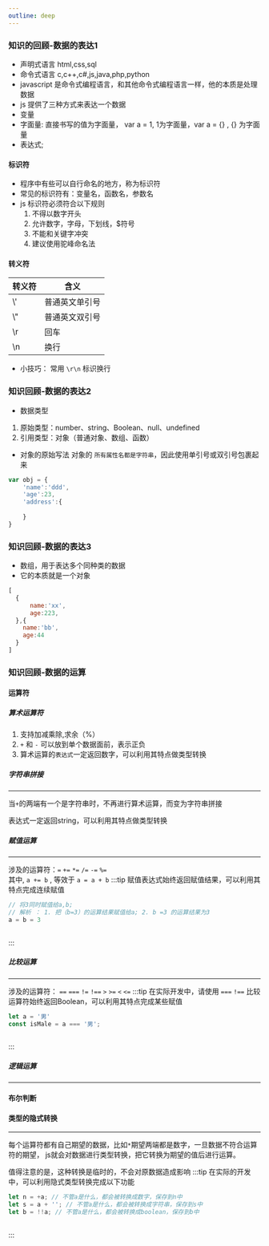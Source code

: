 ```yaml
---
outline: deep
---
```


### 知识的回顾-数据的表达1
- 声明式语言 html,css,sql
- 命令式语言 c,c++,c#,js,java,php,python
- javascript 是命令式编程语言，和其他命令式编程语言一样，他的本质是处理数据
- js 提供了三种方式来表达一个数据
- 变量
- 字面量: 直接书写的值为字面量， var a = 1, 1为字面量，var a = {} , {} 为字面量
- 表达式;  

#### 标识符
- 程序中有些可以自行命名的地方，称为标识符
- 常见的标识符有：变量名，函数名，参数名
- js 标识符必须符合以下规则
  1. 不得以数字开头
  2. 允许数字，字母，下划线，$符号
  3. 不能和关键字冲突
  4. 建议使用驼峰命名法

#### 转义符
| 转义符 | 含义      |
|-----|---------|
| \\' | 普通英文单引号 |
| \\" | 普通英文双引号 |
| \r  | 回车      |
| \n  | 换行      |

- 小技巧： 常用 `\r\n` 标识换行

### 知识回顾-数据的表达2
- 数据类型
1. 原始类型：number、string、Boolean、null、undefined
2. 引用类型：对象（普通对象、数组、函数）
- 对象的原始写法
对象的 `所有属性名都是字符串`，因此使用单引号或双引号包裹起来
````javascript
var obj = {
    'name':'ddd',
    'age':23,
    'address':{
        
    }
}
````

### 知识回顾-数据的表达3
- 数组，用于表达多个同种类的数据
- 它的本质就是一个对象
````javascript
[
  {
      name:'xx',
      age:223,
  },{
    name:'bb',
    age:44
  }
]
````

### 知识回顾-数据的运算
#### 运算符
##### 算术运算符
1. 支持加减乘除,求余（%）
2. `+` 和 `-` 可以放到单个数据面前，表示正负
3. 算术运算的`表达式`一定返回数字，可以利用其特点做类型转换
##### 字符串拼接
---
当`+`的两端有一个是字符串时，不再进行算术运算，而变为字符串拼接

表达式一定返回string，可以利用其特点做类型转换
##### 赋值运算
---
涉及的运算符：`=` `+=` `*=` `/=` `-=` `%=` <br/>
其中, `a += b` , 等效于 `a = a + b`
:::tip
赋值表达式始终返回赋值结果，可以利用其特点完成连续赋值
```javascript
// 将3同时赋值给a,b;
// 解析 ： 1. 把（b=3）的运算结果赋值给a; 2. b =3 的运算结果为3
a = b = 3
  
```
:::
##### 比较运算
---
涉及的运算符： `==` `===` `!=` `!==` `>` `>=` `<` `<=`
:::tip
在实际开发中，请使用 `===` `!==`
比较运算符始终返回Boolean，可以利用其特点完成某些赋值
```javascript
let a = '男'
const isMale = a === '男';
  
```
:::
##### 逻辑运算
---


#### 布尔判断
#### 类型的隐式转换
---
每个运算符都有自己期望的数据，比如`*`期望两端都是数字，一旦数据不符合运算符的期望，
js就会对数据进行类型转换，把它转换为期望的值后进行运算。 

值得注意的是，这种转换是临时的，不会对原数据造成影响
:::tip
 在实际的开发中，可以利用隐式类型转换完成以下功能
```javascript
let n = +a; // 不管a是什么，都会被转换成数字，保存到n中
let s = a + ''; // 不管a是什么，都会被转换成字符串，保存到s中
let b = !!a; // 不管a是什么，都会被转换成boolean，保存到b中
  
```
:::
